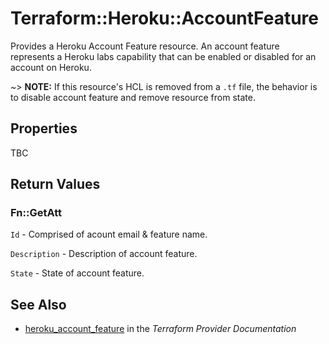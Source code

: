 # Terraform::Heroku::AccountFeature

Provides a Heroku Account Feature resource. An account feature represents a Heroku labs capability
that can be enabled or disabled for an account on Heroku.

~> **NOTE:** If this resource's HCL is removed from a `.tf` file, the behavior is to disable account feature
and remove resource from state.

## Properties

TBC

## Return Values

### Fn::GetAtt

`Id` - Comprised of acount email & feature name.

`Description` - Description of account feature.

`State` - State of account feature.

## See Also

* [heroku_account_feature](https://www.terraform.io/docs/providers/heroku/r/account_feature.html) in the _Terraform Provider Documentation_